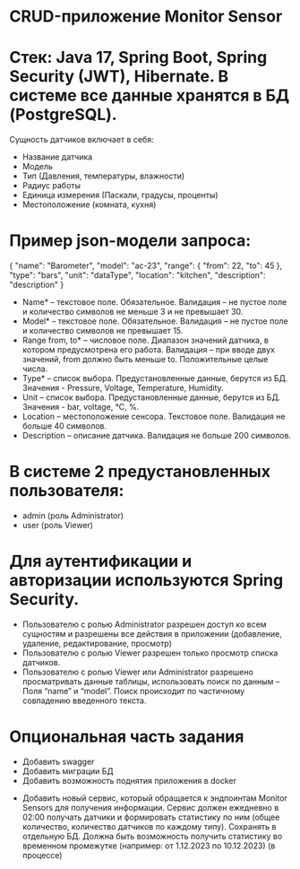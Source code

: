 # CRUD-приложение Monitor Sensor

# Стек: Java 17, Spring Boot, Spring Security (JWT), Hibernate. В системе все данные хранятся в БД (PostgreSQL).
Сущность датчиков включает в себя:
- Название датчика
- Модель
- Тип (Давления, температуры, влажности)
- Радиус работы
- Единица измерения (Паскали, градусы, проценты)
- Местоположение (комната, кухня)

# Пример json-модели запроса: 
{
    "name": "Barometer",
    "model": "ac-23",
    "range": {
        "from": 22,
        "to": 45
    },
    "type": "bars",
    "unit": "dataType",
    "location": "kitchen",
    "description": "description"
}

- Name* – текстовое поле. Обязательное. Валидация – не пустое поле и количество символов не меньше 3 и не превышает 30.
- Model* – текстовое поле. Обязательное. Валидация – не пустое поле и количество символов не превышает 15.
- Range from, to* – числовое поле. Диапазон значений датчика, в котором предусмотрена его работа. Валидация – при вводе двух значений, from должно быть меньше to. Положительные целые числа.
- Type* – список выбора. Предустановленные данные, берутся из БД. Значения - Pressure, Voltage, Temperature, Humidity.
- Unit – список выбора. Предустановленные данные, берутся из БД. Значения - bar, voltage, °С, %.
- Location – местоположение сенсора. Текстовое поле. Валидация не больше 40 символов.
- Description – описание датчика. Валидация не больше 200 символов.

# В системе 2 предустановленных пользователя:
-  	admin (роль Administrator)
-  	user (роль Viewer)
# Для аутентификации и авторизации используются Spring Security. 
- Пользователю с ролью Administrator разрешен доступ ко всем сущностям и разрешены все действия в приложении (добавление, удаление, редактирование, просмотр)
- Пользователю с ролью Viewer разрешен только просмотр  списка датчиков. 
- Пользователю с ролью Viewer или Administrator разрешено просматривать данные таблицы, использовать поиск по данным – Поля “name” и “model”. Поиск происходит по частичному совпадению введенного текста. 

# Опциональная часть задания
  - Добавить swagger
  - Добавить миграции БД
  - Добавить возможность поднятия приложения в docker
  * Добавить новый сервис, который обращается к эндпоинтам Monitor Sensors для получения информации. Сервис должен ежедневно в 02:00 получать датчики и формировать статистику по ним (общее количество, количество датчиков по каждому типу). Сохранять в отдельную БД. Должна быть возможность получить статистику во временном промежутке (например: от 1.12.2023 по 10.12.2023) (в процессе)
